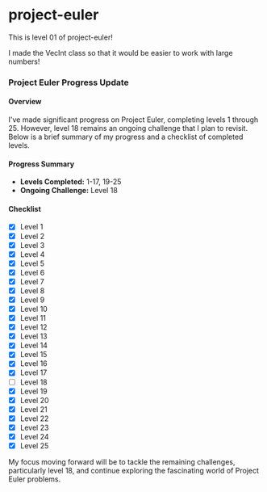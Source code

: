 # project-euler

This is level 01 of project-euler!

I made the VecInt class so that it would be easier to work with large numbers!


### Project Euler Progress Update

#### Overview
I've made significant progress on Project Euler, completing levels 1 through 25. However, level 18 remains an ongoing challenge that I plan to revisit. Below is a brief summary of my progress and a checklist of completed levels.

#### Progress Summary
- **Levels Completed:** 1-17, 19-25
- **Ongoing Challenge:** Level 18

#### Checklist
- [x] Level 1
- [x] Level 2
- [x] Level 3
- [x] Level 4
- [x] Level 5
- [x] Level 6
- [x] Level 7
- [x] Level 8
- [x] Level 9
- [x] Level 10
- [x] Level 11
- [x] Level 12
- [x] Level 13
- [x] Level 14
- [x] Level 15
- [x] Level 16
- [x] Level 17
- [ ] Level 18
- [x] Level 19
- [x] Level 20
- [x] Level 21
- [x] Level 22
- [x] Level 23
- [x] Level 24
- [x] Level 25

My focus moving forward will be to tackle the remaining challenges, particularly level 18, and continue exploring the fascinating world of Project Euler problems.


